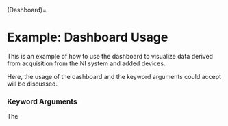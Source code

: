(Dashboard)=
# Example: Dashboard Usage

This is an example of how to use the dashboard to visualize data derived from acquisition from the NI system and added devices. 

Here, the usage of the dashboard and the keyword arguments could accept will be discussed.

### Keyword Arguments
The 